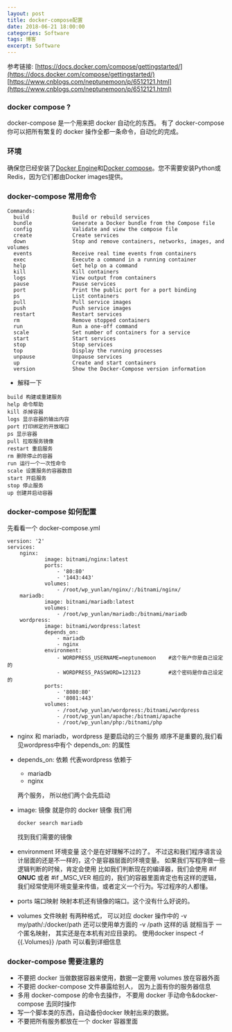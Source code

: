 ```yaml
---
layout: post
title: docker-compose配置
date: 2018-06-21 18:00:00
categories: Software
tags: 博客
excerpt: Software
---
```


参考链接:
[https://docs.docker.com/compose/gettingstarted/](https://docs.docker.com/compose/gettingstarted/)
[https://www.cnblogs.com/neptunemoon/p/6512121.html](https://www.cnblogs.com/neptunemoon/p/6512121.html)

### docker compose ?

docker-compose 是一个用来把 docker 自动化的东西。
有了 docker-compose 你可以把所有繁复的 docker 操作全都一条命令，自动化的完成。

### 环境

确保您已经安装了[Docker Engine](https://docs.docker.com/install/)和[Docker compose](https://docs.docker.com/compose/install/)。您不需要安装Python或Redis，因为它们都由Docker images提供。

### docker-compose 常用命令

```
Commands:
  build              Build or rebuild services
  bundle             Generate a Docker bundle from the Compose file
  config             Validate and view the compose file
  create             Create services
  down               Stop and remove containers, networks, images, and volumes
  events             Receive real time events from containers
  exec               Execute a command in a running container
  help               Get help on a command
  kill               Kill containers
  logs               View output from containers
  pause              Pause services
  port               Print the public port for a port binding
  ps                 List containers
  pull               Pull service images
  push               Push service images
  restart            Restart services
  rm                 Remove stopped containers
  run                Run a one-off command
  scale              Set number of containers for a service
  start              Start services
  stop               Stop services
  top                Display the running processes
  unpause            Unpause services
  up                 Create and start containers
  version            Show the Docker-Compose version information
```

- 解释一下
```
build 构建或重建服务
help 命令帮助
kill 杀掉容器
logs 显示容器的输出内容
port 打印绑定的开放端口
ps 显示容器
pull 拉取服务镜像
restart 重启服务
rm 删除停止的容器
run 运行一个一次性命令
scale 设置服务的容器数目
start 开启服务
stop 停止服务
up 创建并启动容器
```

### docker-compose 如何配置
先看看一个 docker-compose.yml
```
version: '2'
services:
    nginx:
            image: bitnami/nginx:latest
            ports:
                - '80:80'
                - '1443:443'
            volumes:
                - /root/wp_yunlan/nginx/:/bitnami/nginx/
    mariadb:
            image: bitnami/mariadb:latest
            volumes:
                - /root/wp_yunlan/mariadb:/bitnami/mariadb
    wordpress:
            image: bitnami/wordpress:latest
            depends_on:
                - mariadb
                - nginx
            environment:
                - WORDPRESS_USERNAME=neptunemoon    #这个账户你是自己设定的
                - WORDPRESS_PASSWORD=123123         #这个密码是你自己设定的
            ports:
                - '8080:80'
                - '8081:443'
            volumes:
                - /root/wp_yunlan/wordpress:/bitnami/wordpress
                - /root/wp_yunlan/apache:/bitnami/apache
                - /root/wp_yunlan/php:/bitnami/php
```
- nginx 和 mariadb，wordpress 是要启动的三个服务
  顺序不是重要的,我们看见wordpress中有个 depends_on: 的属性
  
- depends_on: 依赖
  代表wordpress 依赖于
  - mariadb
  - nginx

  两个服务， 所以他们两个会先启动
- image: 镜像
  就是你的 docker 镜像
  我们用
  ```
  docker search mariadb
  ```
  找到我们需要的镜像

- environment 环境变量
  这个是在好理解不过的了。
  不过这和我们程序语言设计层面的还是不一样的，这个是容器层面的环境变量。
  如果我们写程序做一些逻辑判断的时候，肯定会使用
  比如我们判断现在的编译器，我们会使用
  #if __GNUC__ 或者 #if _MSC_VER
  相应的，我们的容器里面肯定也有这样的逻辑，我们经常使用环境变量来传值，或者定义一个行为。写过程序的人都懂。

- ports 端口映射
  映射本机还有镜像的端口。这个没有什么好说的。

- volumes 文件映射
  有两种格式，
  可以对应 docker 操作中的 -v my/path/:/docker/path
  还可以使用单方面的 -v /path 
  这样的话 就相当于 一个匿名映射， 其实还是在本机有对应目录的。
  使用docker inspect -f {{.Volumes}} /path 可以看到详细信息

### docker-compose 需要注意的
  - 不要把 docker 当做数据容器来使用，数据一定要用 volumes 放在容器外面
  - 不要把 docker-compose 文件暴露给别人， 因为上面有你的服务器信息
  - 多用 docker-compose 的命令去操作， 不要用 docker 手动命令&docker-compose 去同时操作
  - 写一个脚本类的东西，自动备份docker 映射出来的数据。
  - 不要把所有服务都放在一个 docker 容器里面